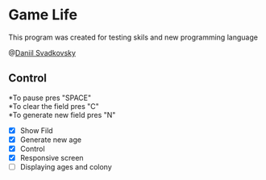 # Game Life
This program was created for testing skils and new programming language

@[Daniil Svadkovsky](https://github.com/TyPaporotnyk)


## Control
*To pause pres "SPACE" <br/>
*To clear the field pres "C"<br/>
*To generate new field pres "N"<br/>

- [x] Show Fild
- [x] Generate new age
- [x] Control
- [x] Responsive screen
- [ ] Displaying ages and colony
